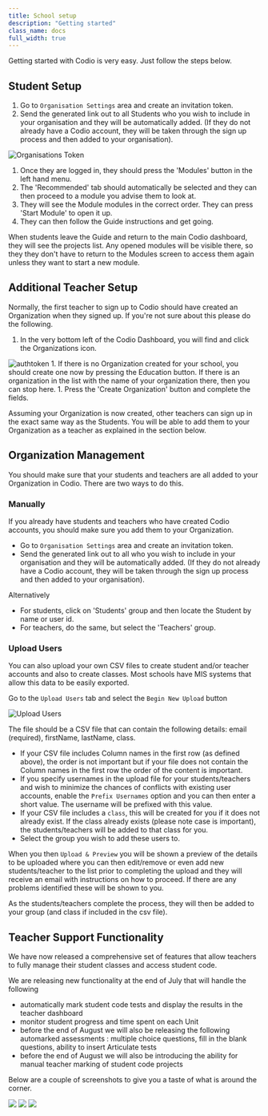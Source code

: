 ```yaml
---
title: School setup
description: "Getting started"
class_name: docs
full_width: true
---
```


Getting started with Codio is very easy. Just follow the steps below.

## Student Setup

1. Go to `Organisation Settings` area and create an invitation token.
1. Send the generated link out to all Students who you wish to include in your organisation and they will be automatically added. (If they do not already have a Codio account, they will be taken through the sign up process and then added to your organisation).

![Organisations Token](/img/docs/organisations_token.png)

1. Once they are logged in, they should press the 'Modules' button in the left hand menu.
1. The 'Recommended' tab should automatically be selected and they can then proceed to a module you advise them to look at.
1. They will see the Module modules in the correct order. They can press 'Start Module' to open it up.
1. They can then follow the Guide instructions and get going.

When students leave the Guide and return to the main Codio dashboard, they will see the projects list. Any opened modules will be visible there, so they they don't have to return to the Modules screen to access them again unless they want to start a new module.


## Additional Teacher Setup
Normally, the first teacher to sign up to Codio should have created an Organization when they signed up. If you're not sure about this please do the following.

1. In the very bottom left of the Codio Dashboard, you will find and click the Organizations icon.
<img alt="authtoken" src="/img/docs/org-button.png" class="simple"/>
1. If there is no Organization created for your school, you should create one now by pressing the Education button. If there is an organization in the list with the name of your organization there, then you can stop here.
1. Press the 'Create  Organization' button and complete the fields.

Assuming your Organization is now created, other teachers can sign up in the exact same way as the Students. You will be able to add them to your Organization as a teacher as explained in the section below.

## Organization Management
You should make sure that your students and teachers are all added to your Organization in Codio. There are two ways to do this.

### Manually
If you already have students and teachers who have created Codio accounts, you should make sure you add them to your Organization.

- Go to `Organisation Settings` area and create an invitation token.
- Send the generated link out to all who you wish to include in your organisation and they will be automatically added. (If they do not already have a Codio account, they will be taken through the sign up process and then added to your organisation).

Alternatively

- For students, click on 'Students' group and then locate the Student by name or user id.
- For teachers, do the same, but select the 'Teachers' group.

### Upload Users
You can also upload your own CSV files to create student and/or teacher accounts and also to create classes. Most schools have MIS systems that allow this data to be easily exported.

Go to the `Upload Users` tab and select the `Begin New Upload` button

![Upload Users](/img/docs/organisation_upload.png)

The file should be a CSV file that can contain the following details: email (required), firstName, lastName, class.

- If your CSV file includes Column names in the first row (as defined above), the order is not important but if your file does not contain the Column names in the first row the order of the content is important.
- If you specify usernames in the upload file for your students/teachers and wish to minimize the chances of conflicts with existing user accounts, enable the `Prefix Usernames` option and you can then enter a short value. The username will be prefixed with this value.
- If your CSV file includes a `class`, this will be created for you if it does not already exist. If the class already exists (please note case is important), the students/teachers will be added to that class for you.
- Select the group you wish to add these users to.

When you then `Upload & Preview` you will be shown a preview of the details to be uploaded where you can then edit/remove or even add new students/teacher to the list prior to completing the upload and they will receive an email with instructions on how to proceed. If there are any problems identified these will be shown to you.

As the students/teachers complete the process, they will then be added to your group (and class if included in the csv file).


## Teacher Support Functionality
We have now released a comprehensive set of features that allow teachers to fully manage their student classes and access student code.

We are releasing new functionality at the end of July that will handle the following

- automatically mark student code tests and display the results in the teacher dashboard
- monitor student progress and time spent on each Unit
- before the end of August we will also be releasing the following automarked assessments : multiple choice questions, fill in the blank questions, ability to insert Articulate tests
- before the end of August we will also be introducing the ability for manual teacher marking of student code projects

Below are a couple of screenshots to give you a taste of what is around the corner.

![](/img/docs/education/class-dash-1.jpg)
![](/img/docs/education/class-dash.jpg)
![](/img/docs/education/class-marks.jpg)
